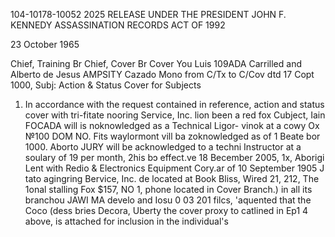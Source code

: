 104-10178-10052
2025 RELEASE UNDER THE PRESIDENT JOHN F. KENNEDY ASSASSINATION RECORDS ACT OF 1992

23 October 1965

Chief, Training Br
Chief, Cover Br
Cover You Luis 109ADA Carrilled and
Alberto de Jesus AMPSITY Cazado
Mono from C/Tx to C/Cov dtd 17 Copt 1000, Subj:
Action & Status Cover for Subjects

1. In accordance with the request contained in reference,
action and status cover with tri-fitate nooring Service, Inc.
lion been a red fox Cubject,
Iain FOCADA will is noknowledged as a Technical Ligor-
vinok at a cowy Ox №100 DOM NO. Fits waylormont vill ba
zoknowledged as of 1 Beate bor 1000.
Aborto JURY will be acknowledged to a techni
Instructor at a soulary of 19 per month, 2his
bɔ effect.ve 18 Becember 2005, 1x, Aborigi
Lent with Redio & Electronics Equipment Cory.ar
of 10 September 1905 J
tato agingring Bervice, Inc. de located at
Book Bliss, Wired 21, 212, The 1onal stalling
Fox $157, NO 1,
phone located in Cover Branch.)
in all its branchou JAWI MA
develo
and Iosu 0 03
201 filcs,
'aquented that the Coco (dess bries Decora, Uberty
the cover proxy to catlined in Ep1 4 above,
is attached for inclusion in the individual's
